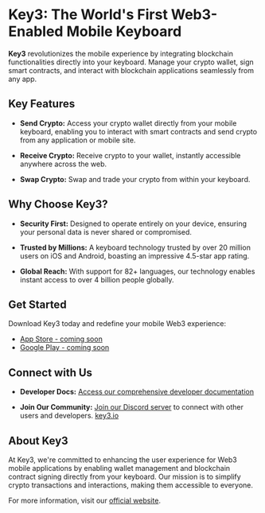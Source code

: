 # Key3: The World's First Web3-Enabled Mobile Keyboard

**Key3** revolutionizes the mobile experience by integrating blockchain functionalities directly into your keyboard. Manage your crypto wallet, sign smart contracts, and interact with blockchain applications seamlessly from any app.
## Key Features

- **Send Crypto:** Access your crypto wallet directly from your mobile keyboard, enabling you to interact with smart contracts and send crypto from any application or mobile site. 

- **Receive Crypto:** Receive crypto to your wallet, instantly accessible anywhere across the web. 

- **Swap Crypto:** Swap and trade your crypto from within your keyboard. 

## Why Choose Key3?

- **Security First:** Designed to operate entirely on your device, ensuring your personal data is never shared or compromised. 

- **Trusted by Millions:** A keyboard technology trusted by over 20 million users on iOS and Android, boasting an impressive 4.5-star app rating. 

- **Global Reach:** With support for 82+ languages, our technology enables instant access to over 4 billion people globally. 

## Get Started

Download Key3 today and redefine your mobile Web3 experience: 

- [App Store - coming soon](https://apps.apple.com/path-to-key3)
- [Google Play - coming soon](https://play.google.com/store/apps/details?id=key3)

## Connect with Us

- **Developer Docs:** [Access our comprehensive developer documentation](https://key3.io/developer-docs)

- **Join Our Community:** [Join our Discord server](https://discord.com/invite/key3) to connect with other users and developers. [key3.io](https://key3.io/)


## About Key3

At Key3, we're committed to enhancing the user experience for Web3 mobile applications by enabling wallet management and blockchain contract signing directly from your keyboard. Our mission is to simplify crypto transactions and interactions, making them accessible to everyone.

For more information, visit our [official website](https://key3.io/).
